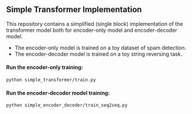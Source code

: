 ## Simple Transformer Implementation
This repository contains a simplified (single block) implementation of the transformer model both for encoder-only model and encoder-decoder model.

* The encoder-only model is trained on a toy dataset of spam detection.
* The encoder-decoder model is trained on a toy string reversing task.

#### Run the encoder-only training:
`python simple_transformer/train.py `

#### Run the encoder-decoder model training:
`python simple_encoder_decoder/train_seq2seq.py `